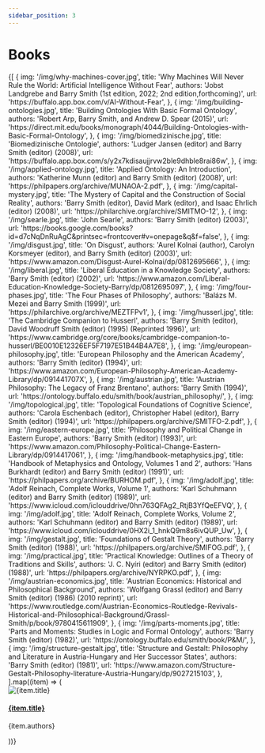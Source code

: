 ```yaml
---
sidebar_position: 3
---
```


# Books 

<div
  style={{
    display: 'grid',
    gridTemplateColumns: 'repeat(4, 1fr)',
    gap: '1.5rem',
    marginTop: '1.5rem'
  }}
>
  {[
    {
      img: '/img/why-machines-cover.jpg',
      title: 'Why Machines Will Never Rule the World: Artificial Intelligence Without Fear',
      authors: 'Jobst Landgrebe and Barry Smith (1st edition, 2022; 2nd edition,forthcoming)',
      url: 'https://buffalo.app.box.com/v/AI-Without-Fear',
    },
	{
      img: '/img/building-ontologies.jpg',
      title: 'Building Ontologies With Basic Formal Ontology',
      authors: 'Robert Arp, Barry Smith, and Andrew D. Spear (2015)',
      url: 'https://direct.mit.edu/books/monograph/4044/Building-Ontologies-with-Basic-Formal-Ontology',
    },
	{
      img: '/img/biomedizinische.jpg',
      title: 'Biomedizinische Ontologie',
      authors: 'Ludger Jansen (editor) and Barry Smith (editor) (2008)',
      url: 'https://buffalo.app.box.com/s/y2x7kdisaujjrvw2ble9dhble8rai86w',
    },
	{
      img: '/img/applied-ontology.jpg',
      title: 'Applied Ontology: An Introduction',
      authors: 'Katherine Munn (editor) and Barry Smith (editor) (2008)',
      url: 'https://philpapers.org/archive/MUNAOA-2.pdf',
    },
	{
      img: '/img/capital-mystery.jpg',
      title: 'The Mystery of Capital and the Construction of Social Reality',
      authors: 'Barry Smith (editor), David Mark (editor), and Isaac Ehrlich (editor) (2008)',
      url: 'https://philarchive.org/archive/SMITMO-12',
    },
	{
      img: '/img/searle.jpg',
      title: 'John Searle',
      authors: 'Barry Smith (editor) (2003)',
      url: 'https://books.google.com/books?id=d7cNqDnRuAgC&printsec=frontcover#v=onepage&q&f=false',
    },
	{
      img: '/img/disgust.jpg',
      title: 'On Disgust',
      authors: 'Aurel Kolnai (author), Carolyn Korsmeyer (editor), and Barry Smith (editor) (2003)',
      url: 'https://www.amazon.com/Disgust-Aurel-Kolnai/dp/0812695666',
    },
	{
      img: '/img/liberal.jpg',
      title: 'Liberal Education in a Knowledge Society',
      authors: 'Barry Smith (editor) (2002)',
      url: 'https://www.amazon.com/Liberal-Education-Knowledge-Society-Barry/dp/0812695097',
    },
	{
      img: '/img/four-phases.jpg',
      title: 'The Four Phases of Philosophy',
      authors: 'Balázs M. Mezei and Barry Smith (1999)',
      url: 'https://philarchive.org/archive/MEZTFPv1',
    },
	{
      img: '/img/husserl.jpg',
      title: 'The Cambridge Companion to Husserl',
      authors: 'Barry Smith (editor), David Woodruff Smith (editor) (1995) (Reprinted 1996)',
      url: 'https://www.cambridge.org/core/books/cambridge-companion-to-husserl/BE0010E12326EF5F7197E51B44B4A7E8',
    },
	{
      img: '/img/european-philosophy.jpg',
      title: 'European Philosophy and the American Academy',
      authors: 'Barry Smith (editor) (1994)',
      url: 'https://www.amazon.com/European-Philosophy-American-Academy-Library/dp/091441707X',
    },
	{
      img: '/img/austrian.jpg',
      title: 'Austrian Philosophy: The Legacy of Franz Brentano',
      authors: 'Barry Smith (1994)',
      url: 'https://ontology.buffalo.edu/smith/book/austrian_philosophy/',
    },
	{
      img: '/img/topological.jpg',
      title: 'Topological Foundations of Cognitive Science',
      authors: 'Carola Eschenbach (editor), Christopher Habel (editor), Barry Smith (editor) (1994)',
      url: 'https://philpapers.org/archive/SMITFO-2.pdf',
    },
	{
      img: '/img/eastern-europe.jpg',
      title: 'Philosophy and Political Change in Eastern Europe',
      authors: 'Barry Smith (editor) (1993)',
      url: 'https://www.amazon.com/Philosophy-Political-Change-Eastern-Library/dp/0914417061',
    },
	{
      img: '/img/handbook-metaphysics.jpg',
      title: 'Handbook of Metaphysics and Ontology, Volumes 1 and 2',
      authors: 'Hans Burkhardt (editor) and Barry Smith (editor) (1991)',
      url: 'https://philpapers.org/archive/BURHOM.pdf',
    },
	{
      img: '/img/adolf.jpg',
      title: 'Adolf Reinach, Complete Works, Volume 1',
      authors: 'Karl Schuhmann (editor) and Barry Smith (editor) (1989)',
      url: 'https://www.icloud.com/iclouddrive/0hn763QFAg2_RtjB3YfQeEFVQ',
    },
	{
      img: '/img/adolf.jpg',
      title: 'Adolf Reinach, Complete Works, Volume 2',
      authors: 'Karl Schuhmann (editor) and Barry Smith (editor) (1989)',
      url: 'https://www.icloud.com/iclouddrive/0HX2i_1_hnkQ9m8s6ivQUP_Uw',
    },
	{
      img: '/img/gestalt.jpg',
      title: 'Foundations of Gestalt Theory',
      authors: 'Barry Smith (editor) (1988)',
      url: 'https://philpapers.org/archive/SMIFOG.pdf',
    },
	{
      img: '/img/practical.jpg',
      title: 'Practical Knowledge: Outlines of a Theory of Traditions and Skills',
      authors: 'J. C. Nyíri (editor) and Barry Smith (editor) (1988)',
      url: 'https://philpapers.org/archive/NYRPKO.pdf',
    },
	{
      img: '/img/austrian-economics.jpg',
      title: 'Austrian Economics: Historical and Philosophical Background',
      authors: 'Wolfgang Grassl (editor) and Barry Smith (editor) (1986) (2010 reprint)',
      url: 'https://www.routledge.com/Austrian-Economics-Routledge-Revivals-Historical-and-Philosophical-Background/Grassl-Smith/p/book/9780415611909',
    },
	{
      img: '/img/parts-moments.jpg',
      title: 'Parts and Moments: Studies in Logic and Formal Ontology',
      authors: 'Barry Smith (editor) (1982)',
      url: 'https://ontology.buffalo.edu/smith/book/P&M/',
    },
	{
      img: '/img/structure-gestalt.jpg',
      title: 'Structure and Gestalt: Philosophy and Literature in Austria-Hungary and Her Successor States',
      authors: 'Barry Smith (editor) (1981)',
      url: 'https://www.amazon.com/Structure-Gestalt-Philosophy-literature-Austria-Hungary/dp/9027215103',
    },
  ].map((item) => (
    <div
      key={item.title}
      style={{
        display: 'flex',
        flexDirection: 'column',
        alignItems: 'center',
        textAlign: 'center',
        padding: '1rem',
        boxSizing: 'border-box',
      }}
    >
      <img
        src={item.img}
        alt={item.title}
        style={{
          maxWidth: '100px',
          height: '100px',   // Fix height to align images
          objectFit: 'contain',
          marginBottom: '1rem',
        }}
      />
      <h4
        style={{
          minHeight: '3em',  // fix title height for alignment
          margin: '0 0 0.5rem 0',
          lineHeight: '1.2em',
          display: 'flex',
          alignItems: 'center',
          justifyContent: 'center',
        }}
      >
        <a href={item.url} target="_blank" rel="noopener noreferrer">
          {item.title}
        </a>
      </h4>
      <p style={{ fontSize: '0.9rem', color: '#444', margin: 0 }}>{item.authors}</p>
    </div>
  ))}
</div>

